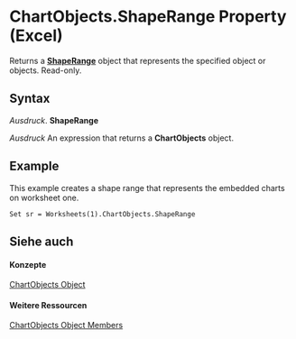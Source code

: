 
# ChartObjects.ShapeRange Property (Excel)

Returns a  **[ShapeRange](e1b8229c-73a0-4a77-5e00-4bcec9032260.md)** object that represents the specified object or objects. Read-only.


## Syntax

 _Ausdruck_. **ShapeRange**

 _Ausdruck_ An expression that returns a **ChartObjects** object.


## Example

This example creates a shape range that represents the embedded charts on worksheet one.


```
Set sr = Worksheets(1).ChartObjects.ShapeRange
```


## Siehe auch


#### Konzepte


[ChartObjects Object](67cf2d82-ed9b-b23d-836f-19b106bcc5ed.md)
#### Weitere Ressourcen


[ChartObjects Object Members](http://msdn.microsoft.com/library/9b6cdfd7-0926-fff0-ecc1-ce1cef00ebee%28Office.15%29.aspx)
